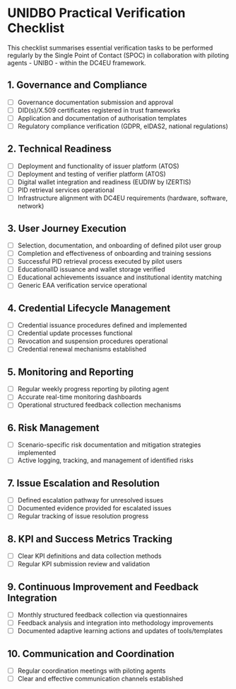 # UNIDBO Practical Verification Checklist

This checklist summarises essential verification tasks to be performed regularly by the Single Point of Contact (SPOC) in collaboration with piloting agents - UNIBO - within the DC4EU framework.

## 1. Governance and Compliance
- [ ] Governance documentation submission and approval
- [ ] DID(s)/X.509 certificates registered in trust frameworks
- [ ] Application and documentation of authorisation templates
- [ ] Regulatory compliance verification (GDPR, eIDAS2, national regulations)

## 2. Technical Readiness
- [ ] Deployment and functionality of issuer platform (ATOS)
- [ ] Deployment and testing of verifier platform (ATOS)
- [ ] Digital wallet integration and readiness (EUDIW by IZERTIS)
- [ ] PID retrieval services operational
- [ ] Infrastructure alignment with DC4EU requirements (hardware, software, network)

## 3. User Journey Execution
- [ ] Selection, documentation, and onboarding of defined pilot user group
- [ ] Completion and effectiveness of onboarding and training sessions
- [ ] Successful PID retrieval process executed by pilot users
- [ ] EducationalID issuance and wallet storage verified
- [ ] Educational achievements issuance and institutional identity matching
- [ ] Generic EAA verification service operational

## 4. Credential Lifecycle Management
- [ ] Credential issuance procedures defined and implemented
- [ ] Credential update processes functional
- [ ] Revocation and suspension procedures operational
- [ ] Credential renewal mechanisms established

## 5. Monitoring and Reporting
- [ ] Regular weekly progress reporting by piloting agent
- [ ] Accurate real-time monitoring dashboards
- [ ] Operational structured feedback collection mechanisms

## 6. Risk Management
- [ ] Scenario-specific risk documentation and mitigation strategies implemented
- [ ] Active logging, tracking, and management of identified risks

## 7. Issue Escalation and Resolution
- [ ] Defined escalation pathway for unresolved issues
- [ ] Documented evidence provided for escalated issues
- [ ] Regular tracking of issue resolution progress

## 8. KPI and Success Metrics Tracking
- [ ] Clear KPI definitions and data collection methods
- [ ] Regular KPI submission review and validation

## 9. Continuous Improvement and Feedback Integration
- [ ] Monthly structured feedback collection via questionnaires
- [ ] Feedback analysis and integration into methodology improvements
- [ ] Documented adaptive learning actions and updates of tools/templates

## 10. Communication and Coordination
- [ ] Regular coordination meetings with piloting agents
- [ ] Clear and effective communication channels established
